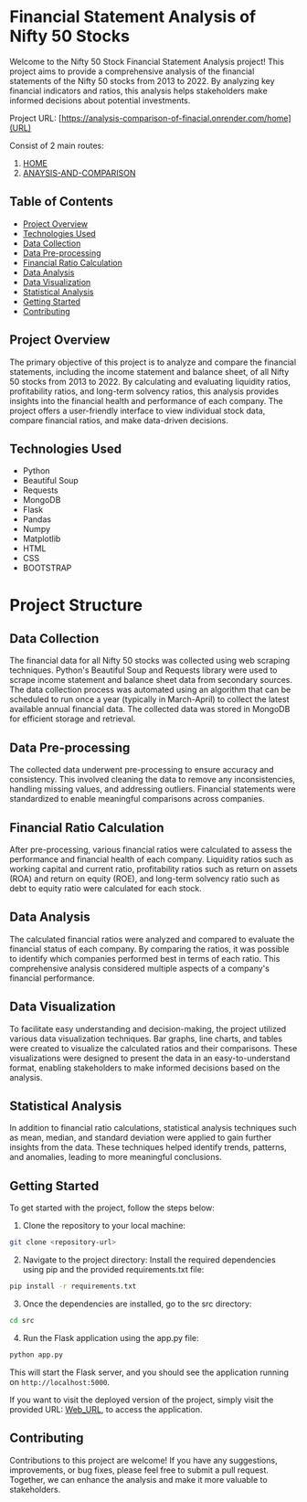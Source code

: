 # Financial Statement Analysis of Nifty 50 Stocks

Welcome to the Nifty 50 Stock Financial Statement Analysis project! This project aims to provide a comprehensive analysis of the financial statements of the Nifty 50 stocks from 2013 to 2022. By analyzing key financial indicators and ratios, this analysis helps stakeholders make informed decisions about potential investments.

Project URL: [https://analysis-comparison-of-finacial.onrender.com/home](URL)

Consist of 2 main routes:

1. [HOME](https://analysis-comparison-of-finacial.onrender.com/home)
2. [ANAYSIS-AND-COMPARISON](https://analysis-comparison-of-finacial.onrender.com/analysis-and-comparison)

## Table of Contents

- [Project Overview](#project-overview)
- [Technologies Used](#technologies-used)
- [Data Collection](#data-collection)
- [Data Pre-processing](#data-pre-processing)
- [Financial Ratio Calculation](#financial-ratio-calculation)
- [Data Analysis](#data-analysis)
- [Data Visualization](#data-visualization)
- [Statistical Analysis](#statistical-analysis)
- [Getting Started](#getting-started)
- [Contributing](#contributing)


## Project Overview

The primary objective of this project is to analyze and compare the financial statements, including the income statement and balance sheet, of all Nifty 50 stocks from 2013 to 2022. By calculating and evaluating liquidity ratios, profitability ratios, and long-term solvency ratios, this analysis provides insights into the financial health and performance of each company. The project offers a user-friendly interface to view individual stock data, compare financial ratios, and make data-driven decisions.

## Technologies Used

- Python
- Beautiful Soup
- Requests
- MongoDB
- Flask
- Pandas
- Numpy
- Matplotlib
- HTML
- CSS
- BOOTSTRAP

# Project Structure

## Data Collection

The financial data for all Nifty 50 stocks was collected using web scraping techniques. Python's Beautiful Soup and Requests library were used to scrape income statement and balance sheet data from secondary sources. The data collection process was automated using an algorithm that can be scheduled to run once a year (typically in March-April) to collect the latest available annual financial data. The collected data was stored in MongoDB for efficient storage and retrieval.

## Data Pre-processing

The collected data underwent pre-processing to ensure accuracy and consistency. This involved cleaning the data to remove any inconsistencies, handling missing values, and addressing outliers. Financial statements were standardized to enable meaningful comparisons across companies.

## Financial Ratio Calculation

After pre-processing, various financial ratios were calculated to assess the performance and financial health of each company. Liquidity ratios such as working capital and current ratio, profitability ratios such as return on assets (ROA) and return on equity (ROE), and long-term solvency ratio such as debt to equity ratio were calculated for each stock.

## Data Analysis

The calculated financial ratios were analyzed and compared to evaluate the financial status of each company. By comparing the ratios, it was possible to identify which companies performed best in terms of each ratio. This comprehensive analysis considered multiple aspects of a company's financial performance.

## Data Visualization

To facilitate easy understanding and decision-making, the project utilized various data visualization techniques. Bar graphs, line charts, and tables were created to visualize the calculated ratios and their comparisons. These visualizations were designed to present the data in an easy-to-understand format, enabling stakeholders to make informed decisions based on the analysis.

## Statistical Analysis

In addition to financial ratio calculations, statistical analysis techniques such as mean, median, and standard deviation were applied to gain further insights from the data. These techniques helped identify trends, patterns, and anomalies, leading to more meaningful conclusions.

## Getting Started

To get started with the project, follow the steps below:

1. Clone the repository to your local machine:

```bash
git clone <repository-url>
```

2. Navigate to the project directory: Install the required dependencies using pip and the provided requirements.txt file:

```bash
pip install -r requirements.txt
```

3. Once the dependencies are installed, go to the src directory:

```bash
cd src
```

4. Run the Flask application using the app.py file:

```bash
python app.py
```

This will start the Flask server, and you should see the application running on `http://localhost:5000`.

If you want to visit the deployed version of the project, simply visit the provided URL: [Web_URL](https://analysis-comparison-of-finacial.onrender.com/home), to access the application.

## Contributing

Contributions to this project are welcome! If you have any suggestions, improvements, or bug fixes, please feel free to submit a pull request. Together, we can enhance the analysis and make it more valuable to stakeholders.